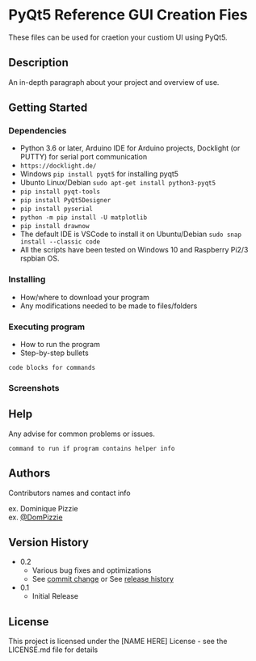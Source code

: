 # PyQt5 Reference GUI Creation Fies
These files can be used for craetion your custiom UI using PyQt5.

## Description

An in-depth paragraph about your project and overview of use.

## Getting Started

### Dependencies
* Python 3.6 or later, Arduino IDE for Arduino projects, Docklight (or PUTTY) for serial port communication
* ``` https://docklight.de/ ```
* Windows ```pip install pyqt5``` for installing pyqt5
* Ubunto Linux/Debian ```sudo apt-get install python3-pyqt5 ```
* ```pip install pyqt-tools```
* ```pip install PyQt5Designer```
* ```pip install pyserial ```
* ```python -m pip install -U matplotlib```
* ```pip install drawnow```
* The default IDE is VSCode to install it on Ubuntu/Debian ```sudo snap install --classic code```
* All the scripts have been tested on Windows 10 and Raspberry Pi2/3 rspbian OS.

### Installing

* How/where to download your program
* Any modifications needed to be made to files/folders

### Executing program

* How to run the program
* Step-by-step bullets
```
code blocks for commands
```
### Screenshots



## Help

Any advise for common problems or issues.
```
command to run if program contains helper info
```

## Authors

Contributors names and contact info

ex. Dominique Pizzie  
ex. [@DomPizzie](https://twitter.com/dompizzie)

## Version History

* 0.2
    * Various bug fixes and optimizations
    * See [commit change]() or See [release history]()
* 0.1
    * Initial Release

## License

This project is licensed under the [NAME HERE] License - see the LICENSE.md file for details
